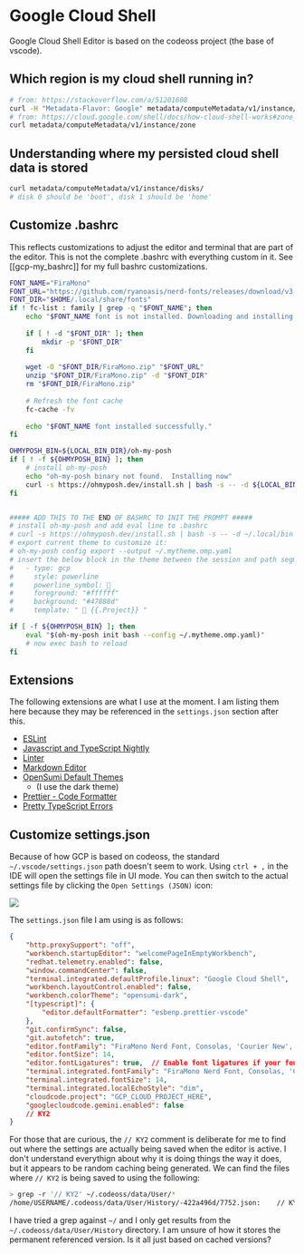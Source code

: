 # Google Cloud Shell

Google Cloud Shell Editor is based on the codeoss project (the base of vscode).

## Which region is my cloud shell running in?

```bash
# from: https://stackoverflow.com/a/51201608
curl -H "Metadata-Flavor: Google" metadata/computeMetadata/v1/instance/zone
# from: https://cloud.google.com/shell/docs/how-cloud-shell-works#zone_selection
curl metadata/computeMetadata/v1/instance/zone
```
## Understanding where my persisted cloud shell data is stored
```bash
curl metadata/computeMetadata/v1/instance/disks/
# disk 0 should be 'boot', disk 1 should be 'home'

```

## Customize .bashrc

This reflects customizations to adjust the editor and terminal that are part of the editor.  This is not the complete .bashrc with everything custom in it. See [[gcp-my_bashrc]] for my full bashrc customizations.

```bash
FONT_NAME="FiraMono"
FONT_URL="https://github.com/ryanoasis/nerd-fonts/releases/download/v3.2.1/FiraMono.zip"
FONT_DIR="$HOME/.local/share/fonts"
if ! fc-list : family | grep -q "$FONT_NAME"; then
    echo "$FONT_NAME font is not installed. Downloading and installing..."
  
    if [ ! -d "$FONT_DIR" ]; then
        mkdir -p "$FONT_DIR"
    fi
  
    wget -O "$FONT_DIR/FiraMono.zip" "$FONT_URL"
    unzip "$FONT_DIR/FiraMono.zip" -d "$FONT_DIR"
    rm "$FONT_DIR/FiraMono.zip"
  
    # Refresh the font cache
    fc-cache -fv
  
    echo "$FONT_NAME font installed successfully."
fi

OHMYPOSH_BIN=${LOCAL_BIN_DIR}/oh-my-posh
if [ ! -f ${OHMYPOSH_BIN} ]; then
    # install oh-my-posh
    echo "oh-my-posh binary not found.  Installing now"
    curl -s https://ohmyposh.dev/install.sh | bash -s -- -d ${LOCAL_BIN_DIR}
fi


##### ADD THIS TO THE END OF BASHRC TO INIT THE PROMPT #####
# install oh-my-posh and add eval line to .bashrc
# curl -s https://ohmyposh.dev/install.sh | bash -s -- -d ~/.local/bin
# export current theme to customize it:
# oh-my-posh config export --output ~/.mytheme.omp.yaml
# insert the below block in the theme between the session and path segments
#   - type: gcp
#     style: powerline
#     powerline_symbol: 
#     foreground: "#ffffff"
#     background: "#47888d"
#     template: "  {{.Project}} "

if [ -f ${OHMYPOSH_BIN} ]; then
    eval "$(oh-my-posh init bash --config ~/.mytheme.omp.yaml)"
    # now exec bash to reload
fi
```

## Extensions

The following extensions are what I use at the moment. I am listing them here because they may be referenced in the `settings.json` section after this.

* [ESLint](https://open-vsx.org/extension/dbaeumer/vscode-eslint)
* [Javascript and TypeScript Nightly](https://open-vsx.org/extension/ms-vscode/vscode-typescript-next)
* [Linter](https://open-vsx.org/extension/fnando/linter)
* [Markdown Editor](https://open-vsx.org/extension/zaaack/markdown-editor)
* [OpenSumi Default Themes](https://open-vsx.org/extension/opensumi/opensumi-default-themes)
  * (I use the dark theme)
* [Prettier - Code Formatter](https://open-vsx.org/extension/esbenp/prettier-vscode)
* [Pretty TypeScript Errors](https://open-vsx.org/extension/yoavbls/pretty-ts-errors)

## Customize settings.json

Because of how GCP is based on codeoss, the standard `~/.vscode/settings.json` path doesn't seem to work. Using `ctrl + ,` in the IDE will open the settings file in UI mode.  You can then switch to the actual settings file by clicking the `Open Settings (JSON)` icon:

![](assets/20241029_080043_image.png)

The `settings.json` file I am using is as follows:

```json
{
    "http.proxySupport": "off",
    "workbench.startupEditor": "welcomePageInEmptyWorkbench",
    "redhat.telemetry.enabled": false,
    "window.commandCenter": false,
    "terminal.integrated.defaultProfile.linux": "Google Cloud Shell",
    "workbench.layoutControl.enabled": false,
    "workbench.colorTheme": "opensumi-dark",
    "[typescript]": {
        "editor.defaultFormatter": "esbenp.prettier-vscode"
    },
    "git.confirmSync": false,
    "git.autofetch": true,
    "editor.fontFamily": "FiraMono Nerd Font, Consolas, 'Courier New', monospace",
    "editor.fontSize": 14,
    "editor.fontLigatures": true,  // Enable font ligatures if your font supports them
    "terminal.integrated.fontFamily": "FiraMono Nerd Font, Consolas, 'Courier New', monospace",
    "terminal.integrated.fontSize": 14,
    "terminal.integrated.localEchoStyle": "dim",
    "cloudcode.project": "GCP_CLOUD_PROJECT_HERE",
    "googlecloudcode.gemini.enabled": false
    // KY2
}
```

For those that are curious, the `// KY2` comment is deliberate for me to find out where the settings are actually being saved when the editor is active.  I don't understand everythign about why it is doing things the way it does, but it appears to be random caching being generated.  We can find the files where `// KY2` is being saved to using the following:

```bash
> grep -r '// KY2' ~/.codeoss/data/User/*
/home/USERNAME/.codeoss/data/User/History/-422a496d/7752.json:    // KY2
```

I have tried a grep against `~/` and I only get results from the `~/.codeoss/data/User/History` directory.  I am unsure of how it stores the permanent referenced version.  Is it all just based on cached versions?
